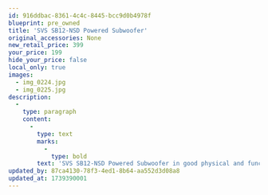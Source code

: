 ```yaml
---
id: 916ddbac-8361-4c4c-8445-bcc9d0b4978f
blueprint: pre_owned
title: 'SVS SB12-NSD Powered Subwoofer'
original_accessories: None
new_retail_price: 399
your_price: 199
hide_your_price: false
local_only: true
images:
  - img_0224.jpg
  - img_0225.jpg
description:
  -
    type: paragraph
    content:
      -
        type: text
        marks:
          -
            type: bold
        text: 'SVS SB12-NSD Powered Subwoofer in good physical and functional condition with original box, packing and accessories. Unit sold as new for $395.00'
updated_by: 87ca4130-78f3-4ed1-8b64-aa552d3d08a8
updated_at: 1739390001
---
```

